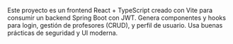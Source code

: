 <!-- Use this file to provide workspace-specific custom instructions to Copilot. For more details, visit https://code.visualstudio.com/docs/copilot/copilot-customization#_use-a-githubcopilotinstructionsmd-file -->

Este proyecto es un frontend React + TypeScript creado con Vite para consumir un backend Spring Boot con JWT. Genera componentes y hooks para login, gestión de profesores (CRUD), y perfil de usuario. Usa buenas prácticas de seguridad y UI moderna.

